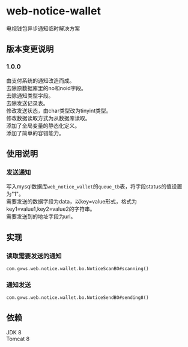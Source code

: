 # web-notice-wallet
电视钱包异步通知临时解决方案


## 版本变更说明

### 1.0.0
由支付系统的通知改造而成。<br>
去除原数据库里的no和noid字段。<br>
去除通知类型字段。<br>
去除发送记录表。<br>
修改发送状态，由char类型改为tinyint类型。<br>
修改数据读取方式为从数据库读取。<br>
添加了全局变量的静态化定义。<br>
添加了简单的容错能力。<br>

## 使用说明
### 发送通知
写入mysql数据库`web_notice_wallet`的`queue_tb`表，将字段status的值设置为"1"。<br>
需要发送的数据字段为data，以key=value形式，格式为key1=value1,key2=value2的字符串。<br>
需要发送到的地址字段为url。<br>

## 实现
### 读取需要发送的通知
	com.gxws.web.notice.wallet.bo.NoticeScanBO#scanning()
	
### 通知发送
	com.gxws.web.notice.wallet.bo.NoticeSendBO#sending8()

## 依赖
JDK 8<br>
Tomcat 8<br>
